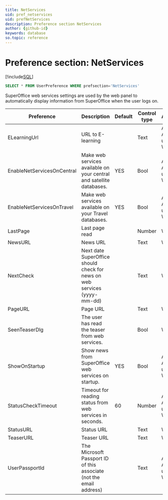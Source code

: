 ```yaml
---
title: NetServices
uid: pref_netservices
uid: prefNetServices
description: Preference section NetServices
author: {github-id}
keywords: database
so.topic: reference
---
```


# Preference section: NetServices

[!include[SQL](./includes/to-view-pref.md)]

```SQL
SELECT * FROM UserPreference WHERE prefsection='NetServices'
```

SuperOffice web services settings are used by the web panel to automatically display information from SuperOffice when the user logs on.

| Preference | Description | Default | Control type | Access |
|---|---|---|---|---|
| ELearningUrl | URL to E-learning | | Text | Admin, Admin users, Wizard |
| EnableNetServicesOnCentral | Make web services available on your central and satellite databases. | YES | Bool | Admin, Admin users, Wizard |
| EnableNetServicesOnTravel | Make web services available on your Travel databases. | YES | Bool | Admin, Admin users, Wizard |
| LastPage | Last page read | | Number | Wizard |
| NewsURL | News URL | | Text | Wizard |
| NextCheck | Next date SuperOffice should check for news on web services (yyyy-mm-dd) | | Text | Wizard |
| PageURL | Page URL | | Text | Wizard |
| SeenTeaserDlg | The user has read the teaser from web services. | | Bool | Wizard |
| ShowOnStartup | Show news from SuperOffice web services on startup. | YES | Bool | Admin, Admin users, Wizard |
| StatusCheckTimeout | Timeout for reading status from web services in seconds. | 60 | Number | Admin, Admin users, Wizard |
| StatusURL | Status URL | | Text | Wizard |
| TeaserURL | Teaser URL | | Text | Wizard |
| UserPassportId | The Microsoft Passport ID of this associate (not the email address) | | Text | Admin, Admin users, Wizard |
